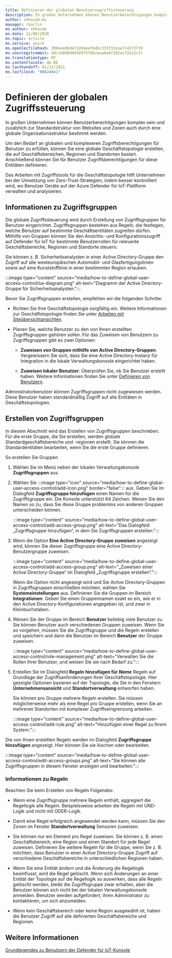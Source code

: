 ```yaml
---
title: Definieren der globalen Benutzerzugriffssteuerung
description: In großen Unternehmen können Benutzerberechtigungen komplex sein und zusätzlich zur Standardstruktur von Websites und Zonen auch durch eine globale Organisationsstruktur bestimmt werden.
author: shhazam-ms
manager: rkarlin
ms.author: shhazam
ms.date: 12/08/2020
ms.topic: article
ms.service: azure
ms.openlocfilehash: 399eee06d472204eaf6dbc333f15cee7c4373739
ms.sourcegitcommit: a0c1d0d0906585f5fdb2aaabe6f202acf2e22cfc
ms.translationtype: HT
ms.contentlocale: de-DE
ms.lasthandoff: 01/21/2021
ms.locfileid: "98624641"
---
```

# <a name="define-global-access-control"></a>Definieren der globalen Zugriffssteuerung

In großen Unternehmen können Benutzerberechtigungen komplex sein und zusätzlich zur Standardstruktur von Websites und Zonen auch durch eine globale Organisationsstruktur bestimmt werden.

Um den Bedarf an globalen und komplexeren Zugriffsberechtigungen für Benutzer zu erfüllen, können Sie eine globale Geschäftstopologie erstellen, die auf Geschäftsbereichen, Regionen und Standorten basiert. Anschließend können Sie für Benutzer Zugriffsberechtigungen für diese Entitäten definieren.

Das Arbeiten mit Zugriffstools für die Geschäftstopologie hilft Unternehmen bei der Umsetzung von Zero-Trust-Strategien, indem besser kontrolliert wird, wo Benutzer Geräte auf der Azure Defender für IoT-Plattform verwalten und analysieren.

## <a name="about-access-groups"></a>Informationen zu Zugriffsgruppen

Die globale Zugriffssteuerung wird durch Erstellung von Zugriffsgruppen für Benutzer eingerichtet. Zugriffsgruppen bestehen aus Regeln, die festlegen, welche Benutzer auf bestimmte Geschäftsentitäten zugreifen dürfen. Mithilfe von Gruppen können Sie den Ansichts- und Konfigurationszugriff auf Defender für IoT für bestimmte Benutzerrollen für relevante Geschäftsbereiche, Regionen und Standorte steuern.

Sie können z. B. Sicherheitsanalysten in einer Active Directory-Gruppe den Zugriff auf alle westeuropäischen Automobil- und Glasfertigungslinien sowie auf eine Kunststofflinie in einer bestimmten Region erlauben.

:::image type="content" source="media/how-to-define-global-user-access-control/sa-diagram.png" alt-text="Diagramm der Active Directory-Gruppe für Sicherheitsanalysten.":::

Bevor Sie Zugriffsgruppen erstellen, empfehlen wir die folgenden Schritte:

- Richten Sie Ihre Geschäftstopologie sorgfältig ein. Weitere Informationen zur Geschäftstopologie finden Sie unter [Arbeiten mit Siteübersichtansichten](how-to-gain-insight-into-global-regional-and-local-threats.md#work-with-site-map-views).

- Planen Sie, welche Benutzer zu den von Ihnen erstellten Zugriffsgruppen gehören sollen. Für das Zuweisen von Benutzern zu Zugriffsgruppen gibt es zwei Optionen:

  - **Zuweisen von Gruppen mithilfe von Active Directory-Gruppen**: Vergewissern Sie sich, dass Sie eine Active Directory-Instanz für Integration in die lokale Verwaltungskonsole eingerichtet haben.
  
  - **Zuweisen lokaler Benutzer**: Überprüfen Sie, ob Sie Benutzer erstellt haben. Weitere Informationen finden Sie unter [Definieren von Benutzern](how-to-create-and-manage-users.md#define-users).

Administratorbenutzer können Zugriffsgruppen nicht zugewiesen werden. Diese Benutzer haben standardmäßig Zugriff auf alle Entitäten in Geschäftstopologien.

## <a name="create-access-groups"></a>Erstellen von Zugriffsgruppen

In diesem Abschnitt wird das Erstellen von Zugriffsgruppen beschrieben. Für die erste Gruppe, die Sie erstellen, werden globale Standardgeschäftsbereiche und -regionen erstellt. Sie können die Standardentitäten bearbeiten, wenn Sie die erste Gruppe definieren.

So erstellen Sie Gruppen

1. Wählen Sie im Menü neben der lokalen Verwaltungskonsole **Zugriffsgruppen** aus.

2. Wählen Sie :::image type="icon" source="media/how-to-define-global-user-access-control/add-icon.png" border="false"::: aus. Geben Sie im Dialogfeld **Zugriffsgruppe hinzufügen** einen Namen für die Zugriffsgruppe ein. Die Konsole unterstützt 64 Zeichen. Weisen Sie den Namen so zu, dass Sie diese Gruppe problemlos von anderen Gruppen unterscheiden können.

   :::image type="content" source="media/how-to-define-global-user-access-control/add-access-group.png" alt-text="Das Dialogfeld „Zugriffsgruppe hinzufügen“, in dem Sie Zugriffsgruppen erstellen.":::

3. Wenn die Option **Eine Active Directory-Gruppe zuweisen** angezeigt wird, können Sie dieser Zugriffsgruppe eine Active Directory-Benutzergruppe zuweisen.

   :::image type="content" source="media/how-to-define-global-user-access-control/add-access-group.png" alt-text="„Zuweisen einer Active Directory-Gruppe“ im Dialogfeld „Zugriffsgruppe erstellen“.":::

   Wenn die Option nicht angezeigt wird und Sie Active Directory-Gruppen in Zugriffsgruppen einschließen möchten, wählen Sie **Systemeinstellungen** aus. Definieren Sie die Gruppen im Bereich **Integrationen**. Geben Sie einen Gruppennamen exakt so ein, wie er in den Active Directory-Konfigurationen angegeben ist, und zwar in Kleinbuchstaben.

5. Weisen Sie der Gruppe im Bereich **Benutzer** beliebig viele Benutzer zu. Sie können Benutzer auch verschiedenen Gruppen zuweisen. Wenn Sie so vorgehen, müssen Sie die Zugriffsgruppe und die Regeln erstellen und speichern und dann die Benutzer im Bereich **Benutzer** der Gruppe zuweisen.

   :::image type="content" source="media/how-to-define-global-user-access-control/role-management.png" alt-text="Verwalten Sie die Rollen Ihrer Benutzer, und weisen Sie sie nach Bedarf zu.":::

6. Erstellen Sie im Dialogfeld **Regeln hinzufügen für *Name*** Regeln auf Grundlage der Zugriffsanforderungen Ihrer Geschäftstopologie. Hier gezeigte Optionen basieren auf der Topologie, die Sie in den Fenstern **Unternehmensansicht** und **Standortverwaltung** entworfen haben. 

   Sie können pro Gruppe mehrere Regeln erstellen. Sie müssen möglicherweise mehr als eine Regel pro Gruppe erstellen, wenn Sie an mehreren Standorten mit komplexer Zugriffseingrenzung arbeiten. 

   :::image type="content" source="media/how-to-define-global-user-access-control/add-rule.png" alt-text="Hinzufügen einer Regel zu Ihrem System.":::

Die von Ihnen erstellten Regeln werden im Dialogfeld **Zugriffsgruppe hinzufügen** angezeigt. Hier können Sie sie löschen oder bearbeiten.

:::image type="content" source="media/how-to-define-global-user-access-control/edit-access-groups.png" alt-text="Sie können alle Zugriffsgruppen in diesem Fenster anzeigen und bearbeiten.":::

### <a name="about-rules"></a>Informationen zu Regeln

Beachten Sie beim Erstellen von Regeln Folgendes:

- Wenn eine Zugriffsgruppe mehrere Regeln enthält, aggregiert die Regellogik alle Regeln. Beispielsweise arbeiten die Regeln mit UND-Logik und nicht mit ODER-Logik.

- Damit eine Regel erfolgreich angewendet werden kann, müssen Sie den Zonen im Fenster **Standortverwaltung** Sensoren zuweisen.

- Sie können nur ein Element pro Regel zuweisen. Sie können z. B. einen Geschäftsbereich, eine Region und einen Standort für jede Regel zuweisen. Definieren Sie weitere Regeln für die Gruppe, wenn Sie z. B. möchten, dass Benutzer in einer Active Directory-Gruppe Zugriff auf verschiedene Geschäftsbereiche in unterschiedlichen Regionen haben.

- Wenn Sie eine Entität ändern und die Änderung die Regellogik beeinflusst, wird die Regel gelöscht. Wenn sich Änderungen an einer Entität der Topologie auf die Regellogik so auswirken, dass alle Regeln gelöscht werden, bleibt die Zugriffsgruppe zwar erhalten, aber die Benutzer können sich nicht bei der lokalen Verwaltungskonsole anmelden. Benutzer werden aufgefordert, ihren Administrator zu kontaktieren, um sich anzumelden.

- Wenn kein Geschäftsbereich oder keine Region ausgewählt ist, haben die Benutzer Zugriff auf alle definierten Geschäftsbereiche und Regionen.

## <a name="see-also"></a>Weitere Informationen

[Grundlegendes zu Benutzern der Defender für IoT-Konsole](how-to-create-and-manage-users.md)
